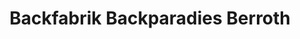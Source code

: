 ---
title: "Backfabrik Backparadies Berroth"
url: /schwaebisch-gmuend/backfabrik-backparadies-berroth/
shop: Bäckerei
---